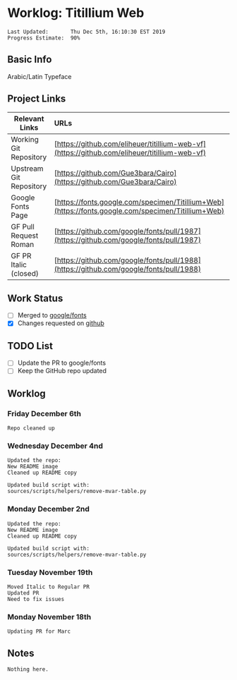 # Worklog: Titillium Web
```
Last Updated:       Thu Dec 5th, 16:10:30 EST 2019
Progress Estimate:  90%
```

## Basic Info
Arabic/Latin Typeface

## Project Links
| Relevant Links             | URLs                                                                                                |
| ------------------         | :-------------------------------------------------------------------------------------------        |
| Working Git Repository     | [https://github.com/eliheuer/titillium-web-vf](https://github.com/eliheuer/titillium-web-vf)        |
| Upstream Git Repository    | [https://github.com/Gue3bara/Cairo](https://github.com/Gue3bara/Cairo)                              |
| Google Fonts Page          | [https://fonts.google.com/specimen/Titillium+Web](https://fonts.google.com/specimen/Titillium+Web)  |
| GF Pull Request Roman      | [https://github.com/google/fonts/pull/1987](https://github.com/google/fonts/pull/1987)              |
| GF PR Italic (closed)      | [https://github.com/google/fonts/pull/1988](https://github.com/google/fonts/pull/1988)              |

## Work Status
- [ ] Merged to [google/fonts](https://github.com/google/fonts)
- [x] Changes requested on [github](https://github.com/google/fonts/pull/1987)

## TODO List
- [ ] Update the PR to google/fonts
- [ ] Keep the GitHub repo updated

## Worklog

### Friday December 6th
```
Repo cleaned up
```

### Wednesday December 4nd
```
Updated the repo:
New README image
Cleaned up README copy

Updated build script with:
sources/scripts/helpers/remove-mvar-table.py
```

### Monday December 2nd
```
Updated the repo:
New README image
Cleaned up README copy

Updated build script with:
sources/scripts/helpers/remove-mvar-table.py
```

### Tuesday November 19th
```
Moved Italic to Regular PR
Updated PR
Need to fix issues
```

### Monday November 18th
```
Updating PR for Marc
```

## Notes
```
Nothing here.
```

